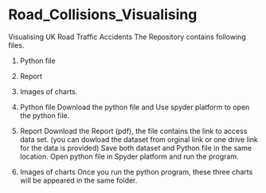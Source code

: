 # Road_Collisions_Visualising
Visualising UK Road Traffic Accidents 
The Repository contains following files.
  1. Python file
  2. Report
  3. Images of charts.
 
1. Python file
    Download the python file and Use spyder platform to open the python file.
2. Report
    Download the Report (pdf), the file contains the link to access data set. (you can dowload the dataset from orginal link or one drive link for the data is provided)
    Save both dataset and Python file in the same location. Open python file in Spyder platform and run the program.
3. Images of charts
    Once you run the python program, these three charts will be appeared in the same folder.
    
    
